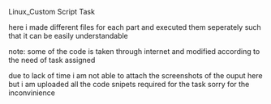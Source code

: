 Linux_Custom Script Task

here i made different files for each part and executed them seperately such that it can be easily understandable

note: some of the code is taken through internet and modified according to the need of task assigned

due to lack of time i am not able to attach the screenshots of the ouput here but i am uploaded all the code snipets required for the task
sorry for the inconvinience 
